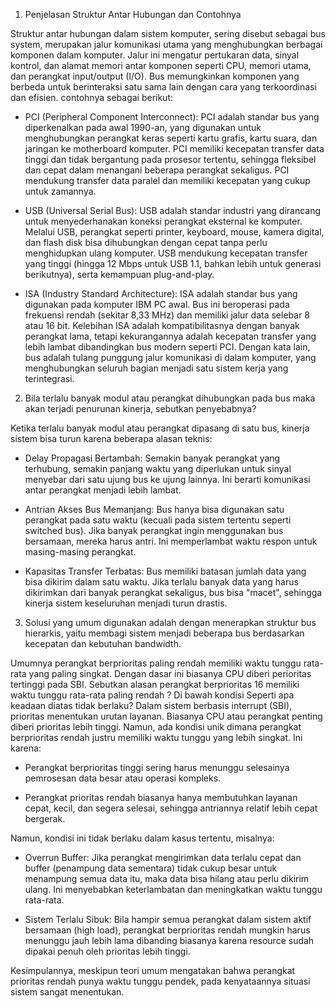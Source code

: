 1. Penjelasan Struktur Antar Hubungan dan Contohnya
   
  Struktur antar hubungan dalam sistem komputer, sering disebut sebagai bus system, merupakan jalur komunikasi utama yang menghubungkan berbagai komponen dalam komputer.        Jalur ini mengatur pertukaran data, sinyal kontrol, dan alamat memori antar komponen seperti CPU, memori utama, dan perangkat input/output (I/O). Bus memungkinkan komponen    yang berbeda untuk berinteraksi satu sama lain dengan cara yang terkoordinasi dan efisien. contohnya sebagai berikut:

- PCI (Peripheral Component Interconnect):
PCI adalah standar bus yang diperkenalkan pada awal 1990-an, yang digunakan untuk menghubungkan perangkat keras seperti kartu grafis, kartu suara, dan jaringan ke motherboard komputer. PCI memiliki kecepatan transfer data tinggi dan tidak bergantung pada prosesor tertentu, sehingga fleksibel dan cepat dalam menangani beberapa perangkat sekaligus. PCI mendukung transfer data paralel dan memiliki kecepatan yang cukup untuk zamannya.

- USB (Universal Serial Bus):
USB adalah standar industri yang dirancang untuk menyederhanakan koneksi perangkat eksternal ke komputer. Melalui USB, perangkat seperti printer, keyboard, mouse, kamera digital, dan flash disk bisa dihubungkan dengan cepat tanpa perlu menghidupkan ulang komputer. USB mendukung kecepatan transfer yang tinggi (hingga 12 Mbps untuk USB 1.1, bahkan lebih untuk generasi berikutnya), serta kemampuan plug-and-play.

- ISA (Industry Standard Architecture):
ISA adalah standar bus yang digunakan pada komputer IBM PC awal. Bus ini beroperasi pada frekuensi rendah (sekitar 8,33 MHz) dan memiliki jalur data selebar 8 atau 16 bit. Kelebihan ISA adalah kompatibilitasnya dengan banyak perangkat lama, tetapi kekurangannya adalah kecepatan transfer yang lebih lambat dibandingkan bus modern seperti PCI.
Dengan kata lain, bus adalah tulang punggung jalur komunikasi di dalam komputer, yang menghubungkan seluruh bagian menjadi satu sistem kerja yang terintegrasi.

2. Bila terlalu banyak modul atau perangkat dihubungkan pada bus maka akan terjadi penurunan kinerja, sebutkan penyebabnya?

Ketika terlalu banyak modul atau perangkat dipasang di satu bus, kinerja sistem bisa turun karena beberapa alasan teknis:

- Delay Propagasi Bertambah:
Semakin banyak perangkat yang terhubung, semakin panjang waktu yang diperlukan untuk sinyal menyebar dari satu ujung bus ke ujung lainnya. Ini berarti komunikasi antar perangkat menjadi lebih lambat.

- Antrian Akses Bus Memanjang:
Bus hanya bisa digunakan satu perangkat pada satu waktu (kecuali pada sistem tertentu seperti switched bus). Jika banyak perangkat ingin menggunakan bus bersamaan, mereka harus antri. Ini memperlambat waktu respon untuk masing-masing perangkat.

- Kapasitas Transfer Terbatas:
Bus memiliki batasan jumlah data yang bisa dikirim dalam satu waktu. Jika terlalu banyak data yang harus dikirimkan dari banyak perangkat sekaligus, bus bisa "macet", sehingga kinerja sistem keseluruhan menjadi turun drastis.

3. Solusi yang umum digunakan adalah dengan menerapkan struktur bus hierarkis, yaitu membagi sistem menjadi beberapa bus berdasarkan kecepatan dan kebutuhan bandwidth. 

Umumnya perangkat berprioritas paling rendah memiliki waktu tunggu rata-rata yang paling singkat. Dengan dasar ini biasanya CPU diberi perioritas tertinggi pada SBI. Sebutkan alasan perangkat berprioritas 16 memiliki waktu tunggu rata-rata paling rendah ? Di bawah kondisi Seperti apa keadaan diatas tidak berlaku?
Dalam sistem berbasis interrupt (SBI), prioritas menentukan urutan layanan. Biasanya CPU atau perangkat penting diberi prioritas lebih tinggi. Namun, ada kondisi unik dimana perangkat berprioritas rendah justru memiliki waktu tunggu yang lebih singkat. Ini karena:

- Perangkat berprioritas tinggi sering harus menunggu selesainya pemrosesan data besar atau operasi kompleks.

- Perangkat prioritas rendah biasanya hanya membutuhkan layanan cepat, kecil, dan segera selesai, sehingga antriannya relatif lebih cepat bergerak.

Namun, kondisi ini tidak berlaku dalam kasus tertentu, misalnya:

- Overrun Buffer:
Jika perangkat mengirimkan data terlalu cepat dan buffer (penampung data sementara) tidak cukup besar untuk menampung semua data itu, maka data bisa hilang atau perlu dikirim ulang. Ini menyebabkan keterlambatan dan meningkatkan waktu tunggu rata-rata.

- Sistem Terlalu Sibuk:
Bila hampir semua perangkat dalam sistem aktif bersamaan (high load), perangkat berprioritas rendah mungkin harus menunggu jauh lebih lama dibanding biasanya karena resource sudah dipakai penuh oleh prioritas lebih tinggi.

Kesimpulannya, meskipun teori umum mengatakan bahwa perangkat prioritas rendah punya waktu tunggu pendek, pada kenyataannya situasi sistem sangat menentukan.
